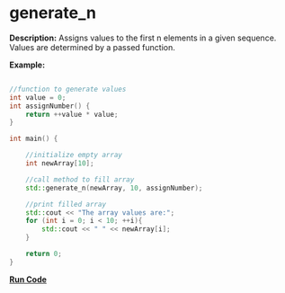 # generate_n 

**Description:**
Assigns values to the first n elements in a given sequence. Values are determined by a passed function.


**Example:**

```cpp

//function to generate values
int value = 0;
int assignNumber() {
    return ++value * value;
}

int main() {

    //initialize empty array
    int newArray[10];

    //call method to fill array
    std::generate_n(newArray, 10, assignNumber);

    //print filled array
    std::cout << "The array values are:";
    for (int i = 0; i < 10; ++i){
        std::cout << " " << newArray[i];
    }

    return 0;
}
```

**[Run Code](https://rextester.com/VDUH77387)**
